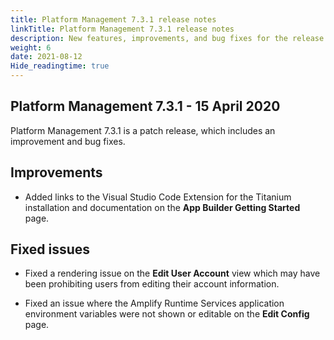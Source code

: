 ```yaml
---
title: Platform Management 7.3.1 release notes
linkTitle: Platform Management 7.3.1 release notes
description: New features, improvements, and bug fixes for the release.
weight: 6
date: 2021-08-12
Hide_readingtime: true
---
```


## Platform Management 7.3.1 - 15 April 2020

Platform Management 7.3.1 is a patch release, which includes an improvement and bug fixes.

## Improvements

* Added links to the Visual Studio Code Extension for the Titanium installation and documentation on the **App Builder Getting Started** page.

## Fixed issues

* Fixed a rendering issue on the **Edit User Account** view which may have been prohibiting users from editing their account information.

* Fixed an issue where the Amplify Runtime Services application environment variables were not shown or editable on the **Edit Config** page.
